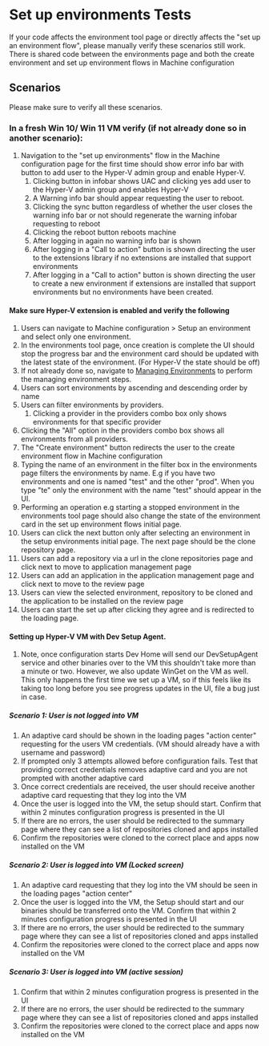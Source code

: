 # Set up environments Tests
If your code affects the environment tool page or directly affects the "set up an environment flow", please manually verify these scenarios still work.
There is shared code between the environments page and both the create environment and set up environment flows in Machine configuration

## Scenarios
Please make sure to verify all these scenarios.

### In a fresh Win 10/ Win 11 VM verify (if not already done so in another scenario):
1. Navigation to the "set up environments" flow in the Machine configuration page for the first time should show error info bar with button to add user to the Hyper-V admin group and enable Hyper-V.
    1. Clicking button in infobar shows UAC and clicking yes add user to the Hyper-V admin group and enables Hyper-V
    1. A Warning info bar should appear requesting the user to reboot.
    1. Clicking the sync button regardless of whether the user closes the warning info bar or not should regenerate the warning infobar requesting to reboot
    1. Clicking the reboot button reboots machine
    1. After logging in again no warning info bar is shown
    1. After logging in a "Call to action" button is shown directing the user to the extensions library if no extensions are installed that support environments
    1. After logging in a "Call to action" button is shown directing the user to create a new environment if extensions are installed that support environments but no environments have been created.
    
#### Make sure Hyper-V extension is enabled and verify the following
1. Users can navigate to Machine configuration > Setup an environment and select only one environment.
1. In the environments tool page, once creation is complete the UI should stop the progress bar and the environment card should be updated with the latest state of the environment. (For Hyper-V the state should be off)
1. If not already done so, navigate to [Managing Environments](tools/Environments/DevHome.Environments/TestingScenarios/ManageEnvironments.md) to perform the managing environment steps.
1. Users can sort environments by ascending and descending order by name
1. Users can filter environments by providers. 
    1. Clicking a provider in the providers combo box only shows environments for that specific provider
1. Clicking the "All" option in the providers combo box shows all environments from all providers.
1. The "Create environment" button redirects the user to the create environment flow in Machine configuration
1. Typing the name of an environment in the filter box in the environments page filters the environments by name. E.g if you have two environments and one is named "test" and the other "prod". When you type "te" only the 
environment with the name "test" should appear in the UI.
1. Performing an operation e.g starting a stopped environment in the environments tool page should also change the state of the environment card in the set up environment flows initial page.
1. Users can click the next button only after selecting an environment in the setup environments initial page. The next page should be the clone repository page.
1. Users can add a repository via a url in the clone repositories page and click next to move to application management page
1. Users can add an application in the application management page and click next to move to the review page
1. Users can view the selected environment, repository to be cloned and the application to be installed on the review page
1. Users can start the set up after clicking they agree and is redirected to the loading page.
#### Setting up Hyper-V VM with Dev Setup Agent.
1. Note, once configuration starts Dev Home will send our DevSetupAgent service and other binaries over to the VM this shouldn't take more than a minute or two. However, we also update WinGet on the VM as well. This only happens the first time we set up a VM, so if this feels like its taking too long before you see progress updates in the UI, file a bug just in case.

##### Scenario 1: User is not logged into VM
1. An adaptive card should be shown in the loading pages "action center" requesting for the users VM credentials. (VM should already have a with username and password)
1. If prompted  only 3 attempts allowed before configuration fails. Test that providing correct credentials removes adaptive card and you are
not prompted with another adaptive card
1. Once correct credentials are received, the user should receive another adaptive card requesting that they log into the VM
1. Once the user is logged into the VM, the setup should start. Confirm that within 2 minutes configuration progress is presented in the UI
1. If there are no errors, the user should be redirected to the summary page where they can see a list of repositories cloned and apps installed
1. Confirm the repositories were cloned to the correct place and apps now installed on the VM
##### Scenario 2: User is logged into VM (Locked screen)
1. An adaptive card requesting that they log into the VM should be seen in the loading pages "action center"
1. Once the user is logged into the VM, the Setup should start and our binaries should be transferred onto the VM. Confirm that within 2 minutes configuration progress is presented in the UI
1. If there are no errors, the user should be redirected to the summary page where they can see a list of repositories cloned and apps installed
1. Confirm the repositories were cloned to the correct place and apps now installed on the VM
##### Scenario 3: User is logged into VM (active session)
1. Confirm that within 2 minutes configuration progress is presented in the UI
1. If there are no errors, the user should be redirected to the summary page where they can see a list of repositories cloned and apps installed
1. Confirm the repositories were cloned to the correct place and apps now installed on the VM




